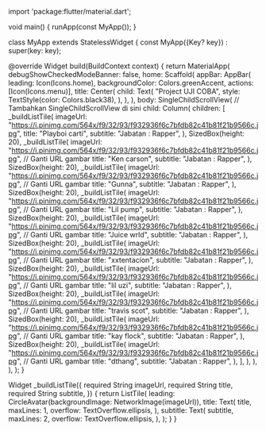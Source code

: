 import 'package:flutter/material.dart';

void main() {
  runApp(const MyApp());
}

class MyApp extends StatelessWidget {
  const MyApp({Key? key}) : super(key: key);

  @override
  Widget build(BuildContext context) {
    return MaterialApp(
      debugShowCheckedModeBanner: false,
      home: Scaffold(
        appBar: AppBar(
          leading: Icon(Icons.home),
          backgroundColor: Colors.greenAccent,
          actions: [Icon(Icons.menu)],
          title: Center(
            child: Text(
              "Project UJI COBA",
              style: TextStyle(color: Colors.black38),
            ),
          ),
        ),
        body: SingleChildScrollView(
          // Tambahkan SingleChildScrollView di sini
          child: Column(
            children: [
              _buildListTile(
                imageUrl:
                    "https://i.pinimg.com/564x/f9/32/93/f932936f6c7bfdb82c41b81f21b9566c.jpg",
                title: "Playboi carti",
                subtitle: "Jabatan : Rapper",
              ),
              SizedBox(height: 20),
              _buildListTile(
                imageUrl:
                    "https://i.pinimg.com/564x/f9/32/93/f932936f6c7bfdb82c41b81f21b9566c.jpg", // Ganti URL gambar
                title: "Ken carson",
                subtitle: "Jabatan : Rapper",
              ),
              SizedBox(height: 20),
              _buildListTile(
                imageUrl:
                    "https://i.pinimg.com/564x/f9/32/93/f932936f6c7bfdb82c41b81f21b9566c.jpg", // Ganti URL gambar
                title: "Gunna",
                subtitle: "Jabatan : Rapper",
              ),
              SizedBox(height: 20),
              _buildListTile(
                imageUrl:
                    "https://i.pinimg.com/564x/f9/32/93/f932936f6c7bfdb82c41b81f21b9566c.jpg", // Ganti URL gambar
                title: "Lil pump",
                subtitle: "Jabatan : Rapper",
              ),
              SizedBox(height: 20),
              _buildListTile(
                imageUrl:
                    "https://i.pinimg.com/564x/f9/32/93/f932936f6c7bfdb82c41b81f21b9566c.jpg", // Ganti URL gambar
                title: "Juice wrld",
                subtitle: "Jabatan : Rapper",
              ),
              SizedBox(height: 20),
              _buildListTile(
                imageUrl:
                    "https://i.pinimg.com/564x/f9/32/93/f932936f6c7bfdb82c41b81f21b9566c.jpg", // Ganti URL gambar
                title: "xxtentacion",
                subtitle: "Jabatan : Rapper",
              ),
              SizedBox(height: 20),
              _buildListTile(
                imageUrl:
                    "https://i.pinimg.com/564x/f9/32/93/f932936f6c7bfdb82c41b81f21b9566c.jpg", // Ganti URL gambar
                title: "lil uzi",
                subtitle: "Jabatan : Rapper",
              ),
              SizedBox(height: 20),
              _buildListTile(
                imageUrl:
                    "https://i.pinimg.com/564x/f9/32/93/f932936f6c7bfdb82c41b81f21b9566c.jpg", // Ganti URL gambar
                title: "travis scot",
                subtitle: "Jabatan : Rapper",
              ),
              SizedBox(height: 20),
              _buildListTile(
                imageUrl:
                    "https://i.pinimg.com/564x/f9/32/93/f932936f6c7bfdb82c41b81f21b9566c.jpg", // Ganti URL gambar
                title: "kay flock",
                subtitle: "Jabatan : Rapper",
              ),
              SizedBox(height: 20),
              _buildListTile(
                imageUrl:
                    "https://i.pinimg.com/564x/f9/32/93/f932936f6c7bfdb82c41b81f21b9566c.jpg", // Ganti URL gambar
                title: "dthang",
                subtitle: "Jabatan : Rapper",
              ),
            ],
          ),
        ),
      ),
    );
  }

  Widget _buildListTile({
    required String imageUrl,
    required String title,
    required String subtitle,
  }) {
    return ListTile(
      leading: CircleAvatar(backgroundImage: NetworkImage(imageUrl)),
      title: Text(
        title,
        maxLines: 1,
        overflow: TextOverflow.ellipsis,
      ),
      subtitle: Text(
        subtitle,
        maxLines: 2,
        overflow: TextOverflow.ellipsis,
      ),
    );
  }
}

